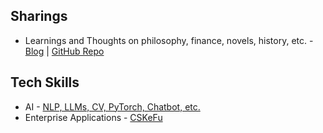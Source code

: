 ## Sharings

* Learnings and Thoughts on philosophy, finance, novels, history, etc. - [Blog](https://hailiang-wang.github.io/) | [GitHub Repo](https://github.com/hailiang-wang/hailiang-wang.github.io)

## Tech Skills

* AI - [NLP, LLMs, CV, PyTorch, Chatbot, etc.](https://github.com/hailiang-wang?tab=repositories&q=%23ai&type=&language=&sort=)
* Enterprise Applications - [CSKeFu](https://github.com/cskefu/cskefu)
